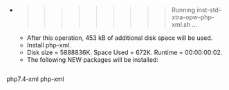 * >>>>>>>>> Running inst-std-xtra-opw-php-xml.sh ...
  * After this operation, 453 kB of additional disk space will be used.
  * Install php-xml.
  * Disk size = 5888836K. Space Used = 672K. Runtime = 00:00:00:02.
  * The following NEW packages will be installed:
  ```bash
php7.4-xml php-xml
  ```
